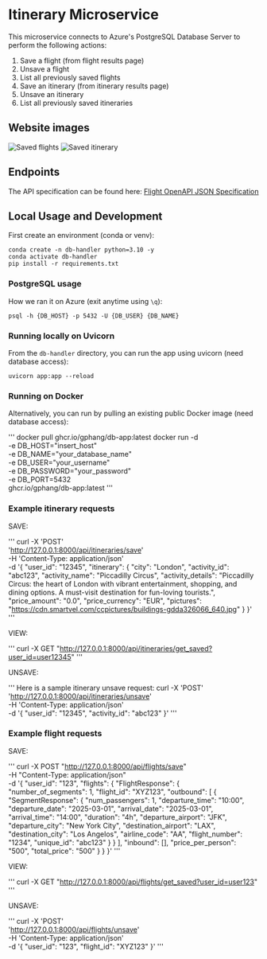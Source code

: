 # Itinerary Microservice

This microservice connects to Azure's PostgreSQL Database Server to perform the following actions:
1. Save a flight (from flight results page)
2. Unsave a flight
3. List all previously saved flights
4. Save an itinerary (from itinerary results page)
5. Unsave an itinerary
6. List all previously saved itineraries


## Website images

![Saved flights](./web_images/saved_flights.png)
![Saved itinerary](./web_images/saved_itinerary.png)


## Endpoints
The API specification can be found here:
[Flight OpenAPI JSON Specification](./docs/openapi.json)


## Local Usage and Development
First create an environment (conda or venv):

```
conda create -n db-handler python=3.10 -y
conda activate db-handler
pip install -r requirements.txt
```


### PostgreSQL usage

How we ran it on Azure (exit anytime using `\q`):

```
psql -h {DB_HOST} -p 5432 -U {DB_USER} {DB_NAME}
```


### Running locally on Uvicorn

From the `db-handler` directory, you can run the app using uvicorn (need database access):

```
uvicorn app:app --reload
```


### Running on Docker

Alternatively, you can run by pulling an existing public Docker image (need database access):

'''
docker pull ghcr.io/gphang/db-app:latest
docker run -d \
  -e DB_HOST="insert_host" \
  -e DB_NAME="your_database_name" \
  -e DB_USER="your_username" \
  -e DB_PASSWORD="your_password" \
  -e DB_PORT=5432 \
  ghcr.io/gphang/db-app:latest
'''


### Example itinerary requests

SAVE:

'''
curl -X 'POST' \
  'http://127.0.0.1:8000/api/itineraries/save' \
  -H 'Content-Type: application/json' \
  -d '{
    "user_id": "12345",
    "itinerary": {
      "city": "London",
      "activity_id": "abc123",
      "activity_name": "Piccadilly Circus",
      "activity_details": "Piccadilly Circus: the heart of London with vibrant entertainment, shopping, and dining options. A must-visit destination for fun-loving tourists.",
      "price_amount": "0.0",
      "price_currency": "EUR",
      "pictures": "https://cdn.smartvel.com/ccpictures/buildings-gdda326066_640.jpg"
    }
  }'
'''

VIEW:

'''
curl -X GET "http://127.0.0.1:8000/api/itineraries/get_saved?user_id=user12345"
'''

UNSAVE:

'''
Here is a sample itinerary unsave request:
curl -X 'POST' \
  'http://127.0.0.1:8000/api/itineraries/unsave' \
  -H 'Content-Type: application/json' \
  -d '{
    "user_id": "12345",
    "activity_id": "abc123"
  }'
'''

### Example flight requests

SAVE:

'''
curl -X POST "http://127.0.0.1:8000/api/flights/save" \
     -H "Content-Type: application/json" \
     -d '{
         "user_id": "123",
         "flights": {
             "FlightResponse": {
                 "number_of_segments": 1,
                 "flight_id": "XYZ123",
                 "outbound": [
                     {
                         "SegmentResponse": {
                             "num_passengers": 1,
                             "departure_time": "10:00",
                             "departure_date": "2025-03-01",
                             "arrival_date": "2025-03-01",
                             "arrival_time": "14:00",
                             "duration": "4h",
                             "departure_airport": "JFK",
                             "departure_city": "New York City",
                             "destination_airport": "LAX",
                             "destination_city": "Los Angelos",
                             "airline_code": "AA",
                             "flight_number": "1234",
                             "unique_id": "abc123"
                         }
                     }
                 ],
                 "inbound": [],
                 "price_per_person": "500",
                 "total_price": "500"
             }
         }
     }'
'''

VIEW:

'''
curl -X GET "http://127.0.0.1:8000/api/flights/get_saved?user_id=user123"
'''

UNSAVE:

'''
curl -X 'POST' \
  'http://127.0.0.1:8000/api/flights/unsave' \
  -H 'Content-Type: application/json' \
  -d '{
    "user_id": "123",
    "flight_id": "XYZ123"
  }'
'''